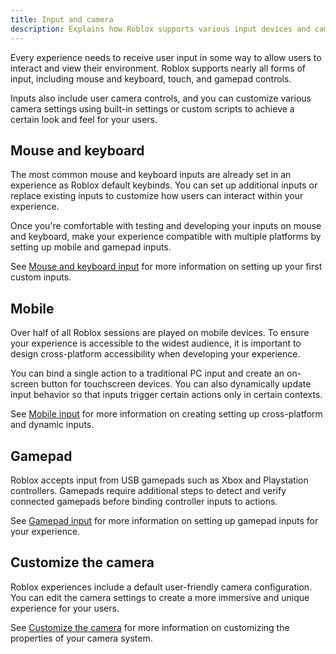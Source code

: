 ```yaml
---
title: Input and camera
description: Explains how Roblox supports various input devices and camera configurations.
---
```


Every experience needs to receive user input in some way to allow users to
interact and view their environment. Roblox supports nearly all forms of input,
including mouse and keyboard, touch, and gamepad controls.

Inputs also include user camera controls, and you can customize various camera
settings using built-in settings or custom scripts to achieve a certain look and
feel for your users.

## Mouse and keyboard

The most common mouse and keyboard inputs are already set in an experience as
Roblox default keybinds. You can set up additional inputs or replace existing
inputs to customize how users can interact within your experience.

Once you're comfortable with testing and developing your inputs on mouse and
keyboard, make your experience compatible with multiple platforms by setting up
mobile and gamepad inputs.

See [Mouse and keyboard input](../input/mouse-and-keyboard.md) for more
information on setting up your first custom inputs.

## Mobile

Over half of all Roblox sessions are played on mobile devices. To ensure your
experience is accessible to the widest audience, it is important to design
cross-platform accessibility when developing your experience.

You can bind a single action to a traditional PC input and create an on-screen
button for touchscreen devices. You can also dynamically update input behavior
so that inputs trigger certain actions only in certain contexts.

See [Mobile input](../input/mobile.md) for more information on creating
setting up cross-platform and dynamic inputs.

## Gamepad

Roblox accepts input from USB gamepads such as Xbox and Playstation controllers.
Gamepads require additional steps to detect and verify connected gamepads before
binding controller inputs to actions.

See [Gamepad input](../input/gamepad.md) for more information on setting up
gamepad inputs for your experience.

## Customize the camera

Roblox experiences include a default user-friendly camera configuration. You can
edit the camera settings to create a more immersive and unique experience for
your users.

See [Customize the camera](../workspace/camera.md) for more
information on customizing the properties of your camera system.
